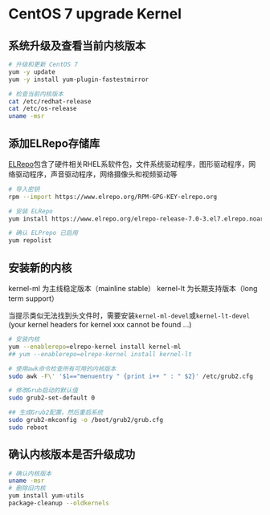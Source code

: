 # CentOS 7 upgrade Kernel

## 系统升级及查看当前内核版本

```bash
# 升级和更新 CentOS 7
yum -y update
yum -y install yum-plugin-fastestmirror

# 检查当前内核版本
cat /etc/redhat-release
cat /etc/os-release
uname -msr
```

## 添加ELRepo存储库

[ELRepo](http://elrepo.org/tiki/tiki-index.php)包含了硬件相关RHEL系软件包，文件系统驱动程序，图形驱动程序，网络驱动程序，声音驱动程序，网络摄像头和视频驱动等

```bash
# 导入密钥
rpm --import https://www.elrepo.org/RPM-GPG-KEY-elrepo.org

# 安装 ELRepo
yum install https://www.elrepo.org/elrepo-release-7.0-3.el7.elrepo.noarch.rpm

# 确认 ELPrepo 已启用
yum repolist
```

## 安装新的内核

kernel-ml 为主线稳定版本（mainline stable）
kernel-lt 为长期支持版本（long term support）

当提示类似无法找到头文件时，需要安装`kernel-ml-devel`或`kernel-lt-devel`
(your kernel headers for kernel xxx cannot be found ...)

```bash
# 安装内核
yum --enablerepo=elrepo-kernel install kernel-ml
## yum --enablerepo=elrepo-kernel install kernel-lt

# 使用awk命令检查所有可用的内核版本
sudo awk -F\' '$1=="menuentry " {print i++ " : " $2}' /etc/grub2.cfg

# 修改Grub启动的默认值
sudo grub2-set-default 0

## 生成Grub2配置，然后重启系统
sudo grub2-mkconfig -o /boot/grub2/grub.cfg
sudo reboot
```

## 确认内核版本是否升级成功

```bash
# 确认内核版本
uname -msr
# 删除旧内核
yum install yum-utils
package-cleanup --oldkernels
```
